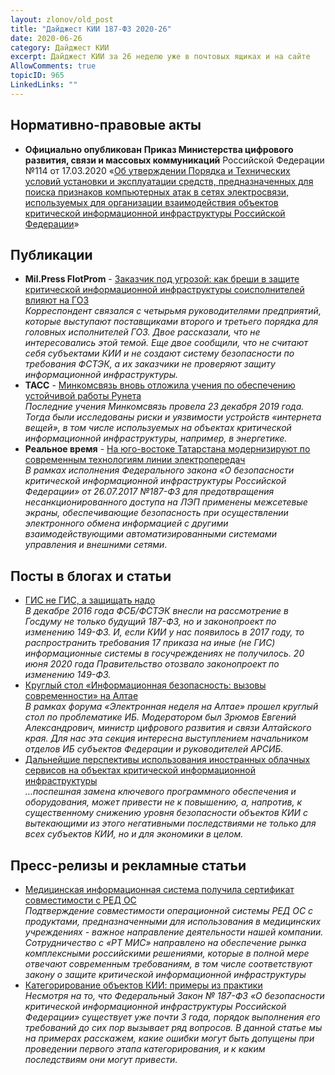 ```yaml
---
layout: zlonov/old_post
title: "Дайджест КИИ 187-ФЗ 2020-26"
date: 2020-06-26
category: Дайджест КИИ
excerpt: Дайджест КИИ за 26 неделю уже в почтовых ящиках и на сайте
AllowComments: true
topicID: 965
LinkedLinks: ""
---
```

## Нормативно-правовые акты
- **Официально опубликован** **Приказ Министерства цифрового развития, связи и массовых коммуникаций** Российской Федерации №114 от 17.03.2020 «[Об утверждении Порядка и Технических условий установки и эксплуатации средств, предназначенных для поиска признаков компьютерных атак в сетях электросвязи, используемых для организации взаимодействия объектов критической информационной инфраструктуры Российской Федерации](https://zlonov.ru/kii/%D0%BF%D1%80%D0%B8%D0%BA%D0%B0%D0%B7-%D0%BC%D0%B8%D0%BD%D0%BA%D0%BE%D0%BC%D1%81%D0%B2%D1%8F%D0%B7%D0%B8-%D1%80%D0%BE%D1%81%D1%81%D0%B8%D0%B8-114-%D0%BE%D1%82-17-03-2020/)»

## Публикации
- **Mil.Press FlotProm** - [Заказчик под угрозой: как бреши в защите критической информационной инфраструктуры соисполнителей влияют на ГОЗ](https://flotprom.ru/2020/357590/)  
	*Корреспондент связался с четырьмя руководителями предприятий, которые выступают поставщиками второго и третьего порядка для головных исполнителей ГОЗ. Двое рассказали, что не интересовались этой темой. Еще двое сообщили, что не считают себя субъектами КИИ и не создают систему безопасности по требования ФСТЭК, а их заказчики не проверяют защиту информационной инфраструктуры.*
- **ТАСС** - [Минкомсвязь вновь отложила учения по обеспечению устойчивой работы Рунета](https://tass.ru/ekonomika/8774051)  
	*Последние учения Минкомсвязь провела 23 декабря 2019 года. Тогда были исследованы риски и уязвимости устройств «интернета вещей», в том числе используемых на объектах критической информационной инфраструктуры, например, в энергетике.*
- **Реальное время** - [На юго-востоке Татарстана модернизируют по современным технологиям линии электропередач](https://realnoevremya.ru/articles/177682-na-yugo-vostoke-tatarstana-moderniziruyut-po-sovremennym-tehnologiyam-linii-elektroperedach)  
	*В рамках исполнения Федерального закона «О безопасности критической информационной инфраструктуры Российской Федерации» от 26.07.2017 №187-ФЗ для предотвращения несанкционированного доступа на ЛЭП применены межсетевые экраны, обеспечивающие безопасность при осуществлении электронного обмена информацией с другими взаимодействующими автоматизированными системами управления и внешними сетями*.

## Посты в блогах и статьи
- [ГИС не ГИС, а защищать надо](https://valerykomarov.blogspot.com/2020/06/blog-post_22.html)  
	*В декабре 2016 года ФСБ/ФСТЭК внесли на рассмотрение в Госдуму не только будущий 187-ФЗ, но и законопроект по изменению 149-ФЗ. И, если КИИ у нас появилось в 2017 году, то распространить требования 17 приказа на иные (не ГИС) информационные системы в госучреждениях не получилось. 20 июня 2020 года Правительство отозвало законопроект по изменению 149-ФЗ.*
- [Круглый стол «Информационная безопасность: вызовы современности» на Алтае](https://valerykomarov.blogspot.com/2020/06/blog-post_25.html)  
	*В рамках форума «Электронная неделя на Алтае» прошел круглый стол по проблематике ИБ. Модератором был Зрюмов Евгений Александрович, министр цифрового развития и связи Алтайского края. Для нас эта секция интересна выступлением начальником отделов ИБ субъектов Федерации и руководителей АРСИБ.*
- [Дальнейшие перспективы использования иностранных облачных сервисов на объектах критической информационной инфраструктуры](https://zakon.ru/blog/2020/6/20/dalnejshie_perspektivy_ispolzovaniya_inostrannyh_oblachnyh_servisov_na_obektah_kriticheskoj_informac)  
	*…поспешная замена ключевого программного обеспечения и оборудования, может привести не к повышению, а, напротив, к существенному снижению уровня безопасности объектов КИИ с вытекающими из этого негативными последствиями не только для всех субъектов КИИ, но и для экономики в целом.*

## Пресс-релизы и рекламные статьи
- [Медицинская информационная система получила сертификат совместимости с РЕД ОС](https://www.cnews.ru/news/line/2020-06-25_meditsinskaya_informatsionnaya)  
	*Подтверждение совместимости операционной системы РЕД ОС с продуктами, предназначенными для использования в медицинских учреждениях - важное направление деятельности нашей компании. Сотрудничество с «PT MИC» направлено на обеспечение рынка комплексными российскими решениями, которые в полной мере отвечают современным требованиям, в том числе соответствуют закону о защите критической информационной инфраструктуры*
- [Категорирование объектов КИИ: примеры из практики](https://acribia.ru/case_kii)  
	*Несмотря на то, что Федеральный Закон № 187-ФЗ «О безопасности критической информационной инфраструктуры Российской Федерации» существует уже почти 3 года, порядок выполнения его требований до сих пор вызывает ряд вопросов. В данной статье мы на примерах расскажем, какие ошибки могут быть допущены при проведении первого этапа категорирования, и к каким последствиям они могут привести.*
